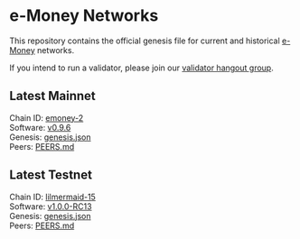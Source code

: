 # e-Money Networks

This repository contains the official genesis file for current and historical [e-Money](https://e-money.com) networks.

If you intend to run a validator, please join our [validator hangout group](https://t.me/joinchat/HBB5elfpWv8rADBFhhjbtg).

## Latest Mainnet

Chain ID: [emoney-2](emoney-2/README.md)  
Software: [v0.9.6](https://github.com/e-money/em-ledger/releases/tag/v0.9.6)  
Genesis:  [genesis.json](https://raw.githubusercontent.com/e-money/networks/master/emoney-2/genesis.json)  
Peers: [PEERS.md](emoney-2/PEERS.md)

## Latest Testnet

Chain ID: [lilmermaid-15](lilmermaid-15/README.md)  
Software: [v1.0.0-RC13](https://github.com/e-money/em-ledger/releases/tag/v1.0.0-RC13)  
Genesis:  [genesis.json](https://raw.githubusercontent.com/e-money/networks/master/lilmermaid-15/genesis.json)  
Peers: [PEERS.md](lilmermaid-15/PEERS.md)  
